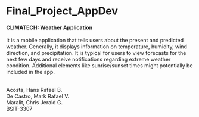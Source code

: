 # Final_Project_AppDev

<b>CLIMATECH: Weather Application</b><br><br>
It is a mobile application that tells users about the present and predicted weather. Generally, it displays information on temperature, humidity, wind direction, and precipitation. It is typical for users to view forecasts for the next few days and receive notifications regarding extreme weather condition. Additional elements like sunrise/sunset times might potentially be included in the app.
<br></br>

Acosta, Hans Rafael B.<br>
De Castro, Mark Rafael V.<br>
Maralit, Chris Jerald G.<br>
BSIT-3307 
